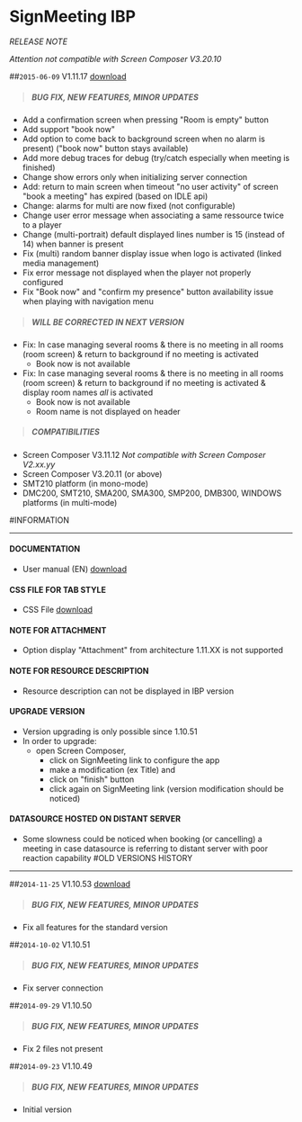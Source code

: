 # SignMeeting IBP
*RELEASE NOTE*

*Attention not compatible with Screen Composer V3.20.10*

##`2015-06-09` V1.11.17 [download](https://github.com/innes-labs/archives/blob/main/downloads/app-signmeeting-ibp/signmeeting_ibp-screen_composer-setup-1.11.17.appi)
>##### **BUG FIX, NEW FEATURES, MINOR UPDATES**
- Add a confirmation screen when pressing "Room is empty" button
- Add support "book now"
- Add option to come back to background screen when no alarm is present) ("book now" button stays available)
- Add more debug traces for debug (try/catch especially when meeting is finished)
- Change show errors only when initializing server connection
- Add: return to main  screen when timeout "no user activity" of screen "book a meeting" has expired (based on IDLE api)
- Change: alarms for multi are now fixed (not configurable)
- Change user error message when associating a same ressource twice to a player
- Change (multi-portrait) default displayed lines number is 15 (instead of 14) when banner is present
- Fix (multi) random banner display issue when logo is activated (linked media management)
- Fix error message not displayed when the player not properly configured
- Fix "Book now" and "confirm my presence" button availability issue when playing with navigation menu
>##### **WILL BE CORRECTED IN NEXT VERSION**
- Fix: In case managing several rooms & there is no meeting in all rooms (room screen) & return to background if no meeting is activated
	- Book now is not available
- Fix: In case managing several rooms & there is no meeting in all rooms (room screen) & return to background if no meeting is activated & display room names *all* is activated
	- Book now is not available
	- Room name is not displayed on header
>##### **COMPATIBILITIES**
- Screen Composer V3.11.12 *Not compatible with Screen Composer V2.xx.yy*
- Screen Composer V3.20.11 (or above)
- SMT210 platform (in mono-mode)
- DMC200, SMT210, SMA200, SMA300, SMP200, DMB300, WINDOWS platforms (in multi-mode)

#INFORMATION
***********************************************************************

#### **DOCUMENTATION**
- User manual (EN) [download](https://github.com/innes-labs/archives/blob/main/downloads/app-signmeeting-ibp/signmeeting-ibp-calendar-user-manual-001A_en.pdf)
#### **CSS FILE FOR TAB STYLE**
- CSS File [download](https://github.com/innes-labs/archives/blob/main/downloads/application-notes-signmeeting/theme_sm_generic_V1.10.10.css)
#### **NOTE FOR ATTACHMENT**
- Option display "Attachment" from architecture 1.11.XX is not supported
#### **NOTE FOR RESOURCE DESCRIPTION**
- Resource description can not be displayed in IBP version
#### **UPGRADE VERSION**
- Version upgrading is only possible since 1.10.51
- In order to upgrade:
	- open Screen Composer,
		- click on SignMeeting link to configure the app
		- make a modification (ex Title) and
		- click on "finish" button
		- click again on SignMeeting link (version modification should be noticed)
#### **DATASOURCE HOSTED ON DISTANT SERVER**
- Some slowness could be noticed when booking (or cancelling) a meeting in case datasource is referring to distant server with poor reaction capability
#OLD VERSIONS HISTORY
*********************************************************************************************************

##`2014-11-25` V1.10.53 [download](https://github.com/innes-labs/archives/blob/main/downloads/app-signmeeting-ibp/signmeeting_ibp-screen_composer-setup-1.10.53.appi)
>##### **BUG FIX, NEW FEATURES, MINOR UPDATES**
- Fix all features for the standard version

##`2014-10-02` V1.10.51
>##### **BUG FIX, NEW FEATURES, MINOR UPDATES**
- Fix server connection

##`2014-09-29` V1.10.50
>##### **BUG FIX, NEW FEATURES, MINOR UPDATES**
- Fix 2 files not present

##`2014-09-23` V1.10.49
>##### **BUG FIX, NEW FEATURES, MINOR UPDATES**
- Initial version
